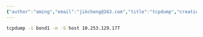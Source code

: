 ```yaml
---
{"author":"aming","email":"jikcheng@163.com","title":"tcpdump","creation_date":"2022-06-27 15:57","Last modified date":"2022-11-25 16:11","tags":"tcpdump","File Folder with relative path":"system/Doc/Linux/Linux Doc/Linux CMD","remark":null,"other":null,"dg-publish":true,"permalink":"/system/doc/linux/linux-doc/linux-cmd/tcpdump/","dgPassFrontmatter":true}
---
```





```bash
tcpdump -i bond1 -n -S host 10.253.129.177
```
